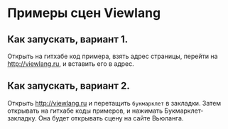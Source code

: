 # Примеры сцен Viewlang

## Как запускать, вариант 1.
Открыть на гитхабе код примера, взять адрес страницы, перейти на http://viewlang.ru, и вставить его в адрес.

## Как запускать, вариант 2.
Открыть http://viewlang.ru и перетащить `букмарклет` в закладки. Затем открывать на гитхабе коды примеров, и нажимать Букмарклет-закладку. Она будет открывать сцену на сайте Вьюланга.
